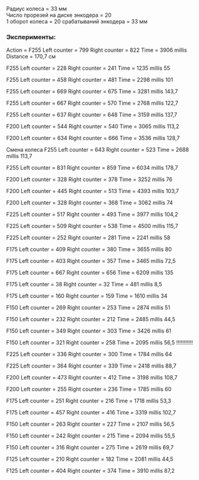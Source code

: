   Радиус колеса = 33 мм  
  Число прорезей на диске энкодера = 20  
  1 оборот колеса = 20 срабатываний  энкодера = 33 мм  
### Эксперименты:
Action = F255
Left counter = 799 Right counter = 822 Time = 3906 millis Distance = 170,7 см

F255
Left counter = 228 Right counter = 241 Time = 1235 millis 55

F255
Left counter = 458 Right counter = 481 Time = 2298 millis 101

F255
Left counter = 669 Right counter = 675 Time = 3281 millis 143,7

F255
Left counter = 667 Right counter = 570 Time = 2768 millis 122,7


F255
Left counter = 637 Right counter = 648 Time = 3159 millis 137,7


F200
Left counter = 544 Right counter = 540 Time = 3065 millis 113,2

F200
Left counter = 634 Right counter = 666 Time = 3536 millis 128,7


Смена колеса
F255
Left counter = 643 Right counter = 523 Time = 2688 millis 113,7

F255
Left counter = 831 Right counter = 859 Time = 6034 millis 178,7

F200
Left counter = 328 Right counter = 378 Time = 3252 millis 76

F200
Left counter = 445 Right counter = 513 Time = 4393 millis 103,7

F200
Left counter = 328 Right counter = 368 Time = 3062 millis 74

F225
Left counter = 517 Right counter = 493 Time = 3977 millis 104,2

F225
Left counter = 509 Right counter = 538 Time = 4500 millis 115,7

F225
Left counter = 252 Right counter = 281 Time = 2241 millis 58


F175
Left counter = 409 Right counter = 380 Time = 3655 millis 80

F175
Left counter = 403 Right counter = 357 Time = 3465 millis 72,5

F175
Left counter = 667 Right counter = 656 Time = 6209 millis 135

F175
Left counter = 38 Right counter = 32 Time = 481 millis 8,5

F175
Left counter = 160 Right counter = 159 Time = 1610 millis 34

F150
Left counter = 269 Right counter = 253 Time = 2874 millis 51

F150
Left counter = 232 Right counter = 212 Time = 2485 millis 44,5

F150
Left counter = 349 Right counter = 303 Time = 3426 millis 61


F150
Left counter = 321 Right counter = 258 Time = 2095 millis 56,5 !!!!!!!!!!!

F225
Left counter = 336 Right counter = 300 Time = 1784 millis 64


F225
Left counter = 364 Right counter = 339 Time = 2418 millis 88,7

F200
Left counter = 473 Right counter = 412 Time = 3198 millis 108,7

F200
Left counter = 255 Right counter = 236 Time = 1785 millis 60

F175
Left counter = 251 Right counter = 216 Time = 1718 millis 53,3

F175
Left counter = 457 Right counter = 416 Time = 3319 millis 102,7

F150
Left counter = 263 Right counter = 227 Time = 2107 millis 56,5

F150
Left counter = 242 Right counter = 215 Time = 2094 millis 55,5

F150
Left counter = 316 Right counter = 275 Time = 2619 millis 69,7

F125
Left counter = 210 Right counter = 182 Time = 2081 millis 44,5

F125
Left counter = 404 Right counter = 374 Time = 3910 millis 87,2
